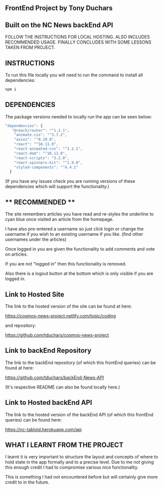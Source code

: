 ## FrontEnd Project by Tony Duchars

## Built on the NC News backEnd API

FOLLOW THE INSTRUCTIONS FOR LOCAL HOSTING.
ALSO INCLUDES RECOMMENDED USAGE.
FINALLY CONCLUDES WITH SOME LESSONS TAKEN FROM PROJECT.

## INSTRUCTIONS

To run this file locally you will need to run the command to install all dependencies:

```bash
npm i
```

## DEPENDENCIES

The package versions needed to locally run the app can be seen below:

```js
"dependencies": {
   "@reach/router": "^1.2.1",
    "animate.css": "^3.7.2",
    "axios": "^0.19.0",
    "react": "^16.11.0",
    "react-animated-css": "^1.2.1",
    "react-dom": "^16.11.0",
    "react-scripts": "3.2.0",
    "react-spinners-kit": "^1.9.0",
    "styled-components": "^4.4.1"
  }
```

(If you have any issues check you are running versions of these
dependencies which will support the functionality.)

## ** RECOMMENDED **

The site remembers articles you have read and re-styles the underline to cyan blue once visited an article from the homepage.

I have also pre-entered a username so just click login or change the username if you wish to an existing username if you like. (find other usernames under the articles)

Once logged in you are given the functionality to add comments and vote on articles.

If you are not "logged in" then this functionality is removed.

Also there is a logout button at the bottom which is only visible if you are logged in.

## Link to Hosted Site

The link to the hosted version of the site can be found at here:

https://cosmos-news-project.netlify.com/topic/coding

and repository:

https://github.com/tduchars/cosmos-news-project

## Link to backEnd Repository

The link to the backEnd repository (of which this frontEnd queries) can be found at here:

https://github.com/tduchars/backEnd-News-API

(It's respective README can also be found locally here.)

## Link to Hosted backEnd API

The link to the hosted version of the backEnd API (of which this frontEnd queries) can be found here:

https://nc-tabloid.herokuapp.com/api

## WHAT I LEARNT FROM THE PROJECT

I learnt it is very important to structure the layout and concepts of where to hold state in the app formally and to a precise level. Due to me not giving this enough credit I had to compromise various nice functionality.

This is something I had not encountered before but will certainly give more credit to in the future.

